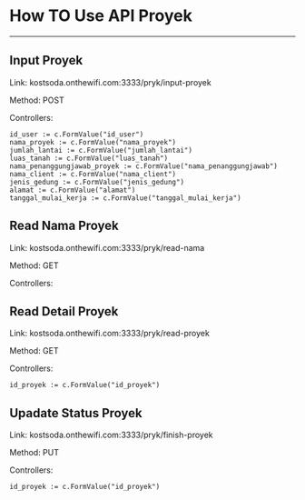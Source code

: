 # How TO Use API Proyek
__________
##  Input Proyek

Link: kostsoda.onthewifi.com:3333/pryk/input-proyek

Method: POST

Controllers:

    id_user := c.FormValue("id_user")
	nama_proyek := c.FormValue("nama_proyek")
	jumlah_lantai := c.FormValue("jumlah_lantai")
	luas_tanah := c.FormValue("luas_tanah")
	nama_penanggungjawab_proyek := c.FormValue("nama_penanggungjawab")
	nama_client := c.FormValue("nama_client")
	jenis_gedung := c.FormValue("jenis_gedung")
	alamat := c.FormValue("alamat")
	tanggal_mulai_kerja := c.FormValue("tanggal_mulai_kerja")

##  Read Nama Proyek

Link: kostsoda.onthewifi.com:3333/pryk/read-nama

Method: GET

Controllers:

##  Read Detail Proyek

Link: kostsoda.onthewifi.com:3333/pryk/read-proyek

Method: GET

Controllers:

    id_proyek := c.FormValue("id_proyek")

##  Upadate Status Proyek

Link: kostsoda.onthewifi.com:3333/pryk/finish-proyek

Method: PUT

Controllers:

    id_proyek := c.FormValue("id_proyek")
	
